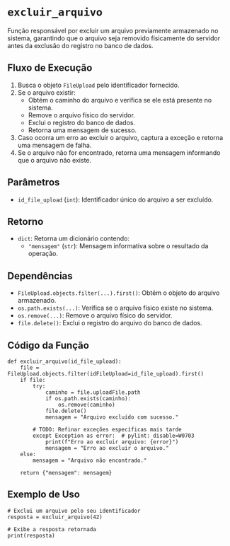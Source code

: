 # `excluir_arquivo`

Função responsável por excluir um arquivo previamente armazenado no sistema, garantindo que o arquivo seja removido fisicamente do servidor antes da exclusão do registro no banco de dados.

## Fluxo de Execução

1. Busca o objeto `FileUpload` pelo identificador fornecido.
2. Se o arquivo existir:
   - Obtém o caminho do arquivo e verifica se ele está presente no sistema.
   - Remove o arquivo físico do servidor.
   - Exclui o registro do banco de dados.
   - Retorna uma mensagem de sucesso.
3. Caso ocorra um erro ao excluir o arquivo, captura a exceção e retorna uma mensagem de falha.
4. Se o arquivo não for encontrado, retorna uma mensagem informando que o arquivo não existe.

## Parâmetros

- `id_file_upload` (`int`): Identificador único do arquivo a ser excluído.

## Retorno

- `dict`: Retorna um dicionário contendo:
  - `"mensagem"` (`str`): Mensagem informativa sobre o resultado da operação.

## Dependências

- `FileUpload.objects.filter(...).first()`: Obtém o objeto do arquivo armazenado.
- `os.path.exists(...)`: Verifica se o arquivo físico existe no sistema.
- `os.remove(...)`: Remove o arquivo físico do servidor.
- `file.delete()`: Exclui o registro do arquivo do banco de dados.

## Código da Função

```{py3 linenums="1"}
def excluir_arquivo(id_file_upload):
    file = FileUpload.objects.filter(idFileUpload=id_file_upload).first()
    if file:
        try:
            caminho = file.uploadFile.path
            if os.path.exists(caminho):
                os.remove(caminho)
            file.delete()
            mensagem = "Arquivo excluído com sucesso."

        # TODO: Refinar exceções específicas mais tarde
        except Exception as error:  # pylint: disable=W0703
            print(f"Erro ao excluir arquivo: {error}")
            mensagem = "Erro ao excluir o arquivo."
    else:
        mensagem = "Arquivo não encontrado."

    return {"mensagem": mensagem}
```

## Exemplo de Uso

```{py3 linenums="1"}
# Exclui um arquivo pelo seu identificador
resposta = excluir_arquivo(42)

# Exibe a resposta retornada
print(resposta)
```
